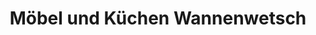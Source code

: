 ---
title: "Möbel und Küchen Wannenwetsch"
url: /gingen-an-der-fils/moebel-und-kuechen-wannenwetsch/
shop: Möbel
---